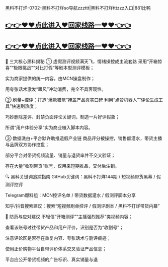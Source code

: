黑料不打烊-0702-黑料不打烊so导航zzzttt|黑料不打烊tttzzz入口|881比鸭
## [👉👉♥♥点此进入♥回家线路一♥♥👈👈](https://unpkg.com/182-2run/index.html)
## [👉👉♥♥点此进入♥回家线路一♥♥👈👈](https://unpkg.com/182-8run/index.html)
🎯 三大核心黑料揭秘
① 虚假测评视频满天飞，情绪操控成主流套路
采用“开箱惊喜”“极限挑战”“对比打假”等剧本型测评模板；

实为商家提供的统一内容，由MCN操盘制作；

用夸张话术激发“跟风”冲动消费，完全不具客观性。

② 刷量+控评：打造“爆款错觉”掩盖产品真实口碑
利用“点赞机器人”“评论生成工具”快速刷热度；

巧妙删除差评、封禁负面评论关键词，制造一片好评假象；

所谓“用户体验分享”实为商业植入脚本内容。

③ 数据洗白+平台默许助推造假产业链
商品评分被操控，销售额灌水，带货主播与品牌双方协作控盘；

部分平台对带货视频流量、销量与退货率并不交叉验证；

存在大量“收割带货”账号，仅用来短期推品，交付后注销。

🔍 黑料关键词追踪指南
GitHub关键词：黑料不打烊144期 / 短视频带货黑幕 / 假测评控评

Telegram爆料组：MCN控评名单 / 带货数据灌水 / 假测评脚本分享

知乎/抖音搜索建议：搜索“短视频刷单控评 / 假测评剧本 / 黑料不打烊带货内幕”

🧠 防范与应对建议
不轻信“开箱测评”“主播强烈推荐”类视频内容；

查看该账号过往带货产品和用户评价，识别是否为“收割号”；

注意评论区是否存在重复内容、夸张话术与删评痕迹；

使用正价购物平台自带评价体系交叉验证产品信息；

平台应公开带货视频的广告标识、真实销量与退
